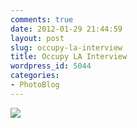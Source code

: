 ```yaml
---
comments: true
date: 2012-01-29 21:44:59
layout: post
slug: occupy-la-interview
title: Occupy LA Interview
wordpress_id: 5044
categories:
- PhotoBlog
---
```


![](http://ryanfitzer.com/main/wp-content/uploads/2012/01/ola-interview.jpg)
